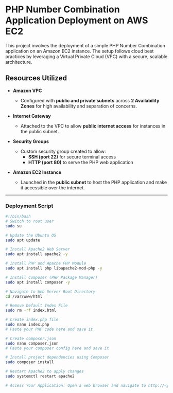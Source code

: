 # PHP Number Combination Application Deployment on AWS EC2

This project involves the deployment of a simple PHP Number Combination application on an Amazon EC2 instance. The setup follows cloud best practices by leveraging a Virtual Private Cloud (VPC) with a secure, scalable architecture.

## Resources Utilized

- **Amazon VPC**  
  - Configured with **public and private subnets** across **2 Availability Zones** for high availability and separation of concerns.

- **Internet Gateway**  
  - Attached to the VPC to allow **public internet access** for instances in the public subnet.

- **Security Groups**  
  - Custom security group created to allow:
    - **SSH (port 22)** for secure terminal access
    - **HTTP (port 80)** to serve the PHP web application

- **Amazon EC2 Instance**  
  - Launched in the **public subnet** to host the PHP application and make it accessible over the internet.

---

###  Deployment Script

```bash
#!/bin/bash
# Switch to root user
sudo su

# Update the Ubuntu OS
sudo apt update

# Install Apache2 Web Server
sudo apt install apache2 -y

# Install PHP and Apache PHP Module
sudo apt install php libapache2-mod-php -y

# Install Composer (PHP Package Manager)
sudo apt install composer -y

# Navigate to Web Server Root Directory
cd /var/www/html

# Remove Default Index File
sudo rm -rf index.html

# Create index.php file
sudo nano index.php
# Paste your PHP code here and save it

# Create composer.json 
sudo nano composer.json
# Paste your composer config here and save it

# Install project dependencies using Composer
sudo composer install

# Restart Apache2 to apply changes
sudo systemctl restart apache2

# Access Your Application: Open a web browser and navigate to http://<your-ec2-public-ip>
